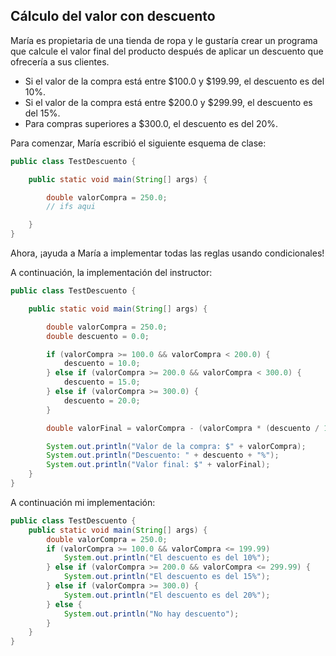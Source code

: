 ## Cálculo del valor con descuento

María es propietaria de una tienda de ropa y le gustaría crear un programa que calcule el valor final del producto después de aplicar un descuento que ofrecería a sus clientes.

- Si el valor de la compra está entre $100.0 y $199.99, el descuento es del 10%.
- Si el valor de la compra está entre $200.0 y $299.99, el descuento es del 15%.
- Para compras superiores a $300.0, el descuento es del 20%.

Para comenzar, María escribió el siguiente esquema de clase:

```java
public class TestDescuento {

    public static void main(String[] args) {

        double valorCompra = 250.0;
        // ifs aqui

    }
}
```

Ahora, ¡ayuda a María a implementar todas las reglas usando condicionales!

A continuación, la implementación del instructor:

```java
public class TestDescuento {

    public static void main(String[] args) {

        double valorCompra = 250.0;
        double descuento = 0.0;

        if (valorCompra >= 100.0 && valorCompra < 200.0) {
            descuento = 10.0;
        } else if (valorCompra >= 200.0 && valorCompra < 300.0) {
            descuento = 15.0;
        } else if (valorCompra >= 300.0) {
            descuento = 20.0;
        }

        double valorFinal = valorCompra - (valorCompra * (descuento / 100));

        System.out.println("Valor de la compra: $" + valorCompra);
        System.out.println("Descuento: " + descuento + "%");
        System.out.println("Valor final: $" + valorFinal);
    }
}
```

A continuación mi implementación:
```java
public class TestDescuento {
	public static void main(String[] args) {
		double valorCompra = 250.0;
		if (valorCompra >= 100.0 && valorCompra <= 199.99)
			System.out.println("El descuento es del 10%");
		} else if (valorCompra >= 200.0 && valorCompra <= 299.99) {
			System.out.println("El descuento es del 15%");
		} else if (valorCompra >= 300.0) {
			System.out.println("El descuento es del 20%");
		} else {
			System.out.println("No hay descuento");
		}
	}
}
```
